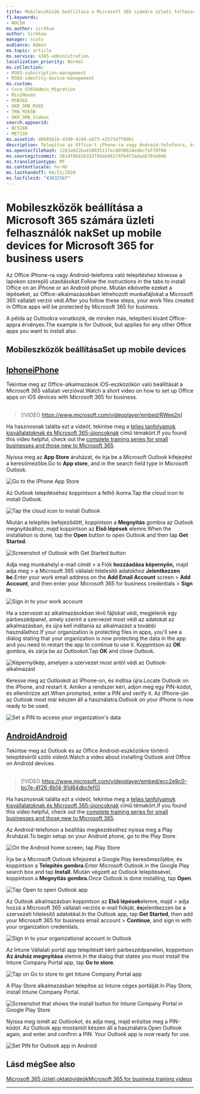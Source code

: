 ```yaml
---
title: Mobileszközök beállítása a Microsoft 365 számára üzleti felhasználók nak
f1.keywords:
- NOCSH
ms.author: sirkkuw
author: Sirkkuw
manager: scotv
audience: Admin
ms.topic: article
ms.service: o365-administration
localization_priority: Normal
ms.collection:
- M365-subscription-management
- M365-identity-device-management
ms.custom:
- Core_O365Admin_Migration
- MiniMaven
- MSB365
- OKR_SMB_M365
- TRN_M365B
- OKR_SMB_Videos
search.appverid:
- BCS160
- MET150
ms.assetid: d868561b-d340-4c04-a973-e2575d7f09bc
description: Telepítse az Office-t iPhone-ra vagy Android-telefonra, és az Office-alkalmazásokban lévő munkahelyi fájljait a Microsoft 365 vállalati verzió védi.
ms.openlocfilehash: 1263a922ba41083511fec8030634ed6cfaf70f00
ms.sourcegitcommit: 2614f8b81b332f8dab461f4f64f3adaa6703e0d6
ms.translationtype: MT
ms.contentlocale: hu-HU
ms.lasthandoff: 04/21/2020
ms.locfileid: "43632567"
---
```

# <a name="set-up-mobile-devices-for-microsoft-365-for-business-users"></a><span data-ttu-id="d19cb-103">Mobileszközök beállítása a Microsoft 365 számára üzleti felhasználók nak</span><span class="sxs-lookup"><span data-stu-id="d19cb-103">Set up mobile devices for Microsoft 365 for business users</span></span>

<span data-ttu-id="d19cb-104">Az Office iPhone-ra vagy Android-telefonra való telepítéshez kövesse a lapokon szereplő utasításokat.</span><span class="sxs-lookup"><span data-stu-id="d19cb-104">Follow the instructions in the tabs to install Office on an iPhone or an Android phone.</span></span> <span data-ttu-id="d19cb-105">Miután elkövette ezeket a lépéseket, az Office-alkalmazásokban létrehozott munkafájlokat a Microsoft 365 vállalati verzió védi.</span><span class="sxs-lookup"><span data-stu-id="d19cb-105">After you follow these steps, your work files created in Office apps will be protected by Microsoft 365 for business.</span></span>

<span data-ttu-id="d19cb-106">A példa az Outlookra vonatkozik, de minden más, telepíteni kívánt Office-appra érvényes.</span><span class="sxs-lookup"><span data-stu-id="d19cb-106">The example is for Outlook, but applies for any other Office apps you want to install also.</span></span>
  
## <a name="set-up-mobile-devices"></a><span data-ttu-id="d19cb-107">Mobileszközök beállítása</span><span class="sxs-lookup"><span data-stu-id="d19cb-107">Set up mobile devices</span></span>

## <a name="iphone"></a>[<span data-ttu-id="d19cb-108">Iphone</span><span class="sxs-lookup"><span data-stu-id="d19cb-108">iPhone</span></span>](#tab/iPhone)
  
<span data-ttu-id="d19cb-109">Tekintse meg az Office-alkalmazások iOS-eszközökön való beállítását a Microsoft 365 vállalati verzióval.</span><span class="sxs-lookup"><span data-stu-id="d19cb-109">Watch a short video on how to set up Office apps on iOS devices with Microsoft 365 for business.</span></span><br><br>

> [!VIDEO https://www.microsoft.com/videoplayer/embed/RWee2n] 

<span data-ttu-id="d19cb-110">Ha hasznosnak találta ezt a videót, tekintse meg a [teljes tanfolyamok kisvállalatoknak és Microsoft 365-újoncoknak](https://support.office.com/article/6ab4bbcd-79cf-4000-a0bd-d42ce4d12816) című témakört.</span><span class="sxs-lookup"><span data-stu-id="d19cb-110">If you found this video helpful, check out the [complete training series for small businesses and those new to Microsoft 365](https://support.office.com/article/6ab4bbcd-79cf-4000-a0bd-d42ce4d12816).</span></span>

<span data-ttu-id="d19cb-111">Nyissa meg az **App Store** áruházat, és írja be a Microsoft Outlook kifejezést a keresőmezőbe.</span><span class="sxs-lookup"><span data-stu-id="d19cb-111">Go to **App store**, and in the search field type in Microsoft Outlook.</span></span>
  
![Go to the iPhone App Store](../media/886913de-76e5-4883-8ed0-4eb3ec06188f.png)
  
<span data-ttu-id="d19cb-113">Az Outlook telepítéséhez koppintson a felhő ikonra.</span><span class="sxs-lookup"><span data-stu-id="d19cb-113">Tap the cloud icon to install Outlook.</span></span>
  
![Tap the cloud icon to install Outlook](../media/665e1620-948a-4ab8-b914-dca49530142c.png)
  
<span data-ttu-id="d19cb-115">Miután a telepítés befejeződött, koppintson a **Megnyitás** gombra az Outlook megnyitásához, majd koppintson az **Első lépések** elemre.</span><span class="sxs-lookup"><span data-stu-id="d19cb-115">When the installation is done, tap the **Open** button to open Outlook and then tap **Get Started**.</span></span>
  
![Screenshot of Outlook with Get Started button](../media/005bedec-ae50-4d75-b3bb-e7cef9e2561c.png)
  
<span data-ttu-id="d19cb-117">Adja meg munkahelyi e-mail címét \> a Fiók **hozzáadása** **képernyőn,** majd adja meg \> a Microsoft 365 vállalati hitelesítő adatokhoz **Jelentkezzen be.**</span><span class="sxs-lookup"><span data-stu-id="d19cb-117">Enter your work email address on the **Add Email Account** screen \> **Add Account**, and then enter your Microsoft 365 for business credentials \> **Sign in**.</span></span>
  
![Sign in to your work account](../media/3cef1fb5-7bec-4d3d-8542-872b731ce19f.png)
  
<span data-ttu-id="d19cb-119">Ha a szervezet az alkalmazásokban lévő fájlokat védi, megjelenik egy párbeszédpanel, amely szerint a szervezet most védi az adatokat az alkalmazásban, és újra kell indítania az alkalmazást a további használathoz.</span><span class="sxs-lookup"><span data-stu-id="d19cb-119">If your organization is protecting files in apps, you'll see a dialog stating that your organization is now protecting the data in the app and you need to restart the app to continue to use it.</span></span> <span data-ttu-id="d19cb-120">Koppintson az **OK** gombra, és zárja be az Outlookot.</span><span class="sxs-lookup"><span data-stu-id="d19cb-120">Tap **OK** and close Outlook.</span></span> 
  
![Képernyőkép, amelyen a szervezet most antól védi az Outlook-alkalmazást](../media/fb4c1c84-b1e9-42e1-8070-c13dcf79fb09.png)
  
<span data-ttu-id="d19cb-122">Keresse meg az Outlookot az iPhone-on, és indítsa újra.</span><span class="sxs-lookup"><span data-stu-id="d19cb-122">Locate Outlook on the iPhone, and restart it.</span></span> <span data-ttu-id="d19cb-123">Amikor a rendszer kéri, adjon meg egy PIN-kódot, és ellenőrizze azt.</span><span class="sxs-lookup"><span data-stu-id="d19cb-123">When prompted, enter a PIN and verify it.</span></span> <span data-ttu-id="d19cb-124">Az iPhone-ján az Outlook most már készen áll a használatra.</span><span class="sxs-lookup"><span data-stu-id="d19cb-124">Outlook on your iPhone is now ready to be used.</span></span>
  
![Set a PIN to access your organization's data](../media/64f2630b-3164-47a4-9dd6-ca0c29ed5fb3.png)
  
## <a name="android"></a>[<span data-ttu-id="d19cb-126">Android</span><span class="sxs-lookup"><span data-stu-id="d19cb-126">Android</span></span>](#tab/Android)
  
<span data-ttu-id="d19cb-127">Tekintse meg az Outlook és az Office Android-eszközökre történő telepítéséről szóló videót.</span><span class="sxs-lookup"><span data-stu-id="d19cb-127">Watch a video about installing Outlook and Office on Android devices.</span></span><br><br>

> [!VIDEO https://www.microsoft.com/videoplayer/embed/ecc2e9c0-bc7e-4f26-8b14-91d84dbcfef0] 

<span data-ttu-id="d19cb-128">Ha hasznosnak találta ezt a videót, tekintse meg a [teljes tanfolyamok kisvállalatoknak és Microsoft 365-újoncoknak](https://support.office.com/article/6ab4bbcd-79cf-4000-a0bd-d42ce4d12816) című témakört.</span><span class="sxs-lookup"><span data-stu-id="d19cb-128">If you found this video helpful, check out the [complete training series for small businesses and those new to Microsoft 365](https://support.office.com/article/6ab4bbcd-79cf-4000-a0bd-d42ce4d12816).</span></span>

<span data-ttu-id="d19cb-129">Az Android-telefonon a beállítás megkezdéséhez nyissa meg a Play Áruházat.</span><span class="sxs-lookup"><span data-stu-id="d19cb-129">To begin setup on your Android phone, go to the Play Store.</span></span>
  
![On the Android home screen, tap Play Store](../media/93df88e7-c778-40e1-b35e-868ca6e97f6c.png)
  
<span data-ttu-id="d19cb-131">Írja be a Microsoft Outlook kifejezést a Google Play keresőmezőjébe, és koppintson a **Telepítés gombra.**</span><span class="sxs-lookup"><span data-stu-id="d19cb-131">Enter Microsoft Outlook in the Google Play search box and tap **Install**.</span></span> <span data-ttu-id="d19cb-132">Miután végzett az Outlook telepítésével, koppintson a **Megnyitás gombra.**</span><span class="sxs-lookup"><span data-stu-id="d19cb-132">Once Outlook is done installing, tap **Open**.</span></span>
  
![Tap Open to open Outlook app](../media/8b4c5937-8875-4b5a-a5b6-b8c6c9cd6240.png)
  
<span data-ttu-id="d19cb-134">Az Outlook alkalmazásban koppintson az **Első lépések**elemre, majd \> adja hozzá a Microsoft 365 vállalati verziós e-mail fiókját, **és**jelentkezzen be a szervezeti hitelesítő adatokkal.</span><span class="sxs-lookup"><span data-stu-id="d19cb-134">In the Outlook app, tap **Get Started**, then add your Microsoft 365 for business email account \> **Continue**, and sign in with your organization credentials.</span></span>
  
![Sign in to your organizational account in Outlook](../media/18f67c66-4bab-4b99-94bd-080839312e29.png)
  
<span data-ttu-id="d19cb-136">Az Intune Vállalati portál app telepítését kérő párbeszédpanelen, koppintson **Az áruház megnyitása** elemre.</span><span class="sxs-lookup"><span data-stu-id="d19cb-136">In the dialog that states you must install the Intune Company Portal app, tap **Go to store**.</span></span>
  
![Tap on Go to store to get Intune Company Portal app](../media/a702d712-5622-45dd-a511-b1adaee63071.png)
  
<span data-ttu-id="d19cb-138">A Play Store alkalmazásban telepítse az Intune céges portálját.</span><span class="sxs-lookup"><span data-stu-id="d19cb-138">In Play Store, install Intune Company Portal.</span></span>
  
![Screenshot that shows the install button for Intune Company Portal in Google Play Store](../media/5e0408f2-3f37-44dd-80ed-13ca2ac6df0c.png)
  
<span data-ttu-id="d19cb-p105">Nyissa meg ismét az Outlookot, és adja meg, majd erősítse meg a PIN-kódot. Az Outlook app mostantól készen áll a használatra.</span><span class="sxs-lookup"><span data-stu-id="d19cb-p105">Open Outlook again, and enter and confirm a PIN. Your Outlook app is now ready for use.</span></span>
  
![Set  PIN for Outlook app in Android](../media/edb91afb-f1ed-451a-bc6b-8ccba664e055.png)

## <a name="see-also"></a><span data-ttu-id="d19cb-143">Lásd még</span><span class="sxs-lookup"><span data-stu-id="d19cb-143">See also</span></span>

[<span data-ttu-id="d19cb-144">Microsoft 365 üzleti oktatóvideók</span><span class="sxs-lookup"><span data-stu-id="d19cb-144">Microsoft 365 for business training videos</span></span>](https://support.office.com/article/6ab4bbcd-79cf-4000-a0bd-d42ce4d12816)

---
